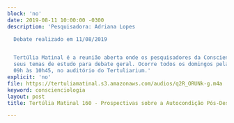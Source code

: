 ```yaml
---
block: 'no'
date: 2019-08-11 10:00:00 -0300
description: 'Pesquisadora: Adriana Lopes

  Debate realizado em 11/08/2019


  Tertúlia Matinal é a reunião aberta onde os pesquisadores da Conscienciologia apresentam
  seus temas de estudo para debate geral. Ocorre todos os domingos pela manhã, das
  09h às 10h45, no auditório do Tertuliarium.'
explicit: 'no'
file: https://tertuliamatinal.s3.amazonaws.com/audios/q2R_ORUNk-g.m4a
keyword: conscienciologia
layout: post
title: Tertúlia Matinal 160 - Prospectivas sobre a Autocondição Pós-Dessoma

---
```

